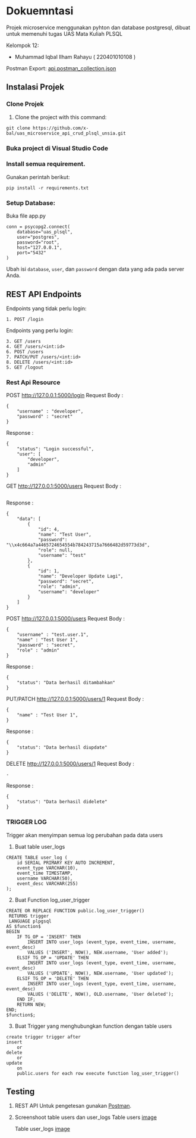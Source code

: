 # Dokuemntasi

Projek microservice menggunakan pyhton dan database postgresql, dibuat untuk memenuhi tugas UAS Mata Kuliah PLSQL

Kelompok 12:

- Muhammad Iqbal Ilham Rahayu ( 220401010108 )

Postman Export: [api.postman_collection.json](https://github.com/x-bal/uas_microservice_api_crud_plsql_unsia/UAS_PLSQL.postman_collection.json)

## Instalasi Projek

### Clone Projek

1. Clone the project with this command:

```
git clone https://github.com/x-bal/uas_microservice_api_crud_plsql_unsia.git
```

### Buka project di Visual Studio Code

### Install semua requirement.

Gunakan perintah berikut:

```
pip install -r requirements.txt
```

### Setup Database:

Buka file app.py

```
conn = psycopg2.connect(
    database="uas_plsql",
    user="postgres",
    password="root",
    host="127.0.0.1",
    port="5432"
)
```

Ubah isi `database`, `user`, dan `password` dengan data yang ada pada server Anda.

## REST API Endpoints

Endpoints yang tidak perlu login:

```
1. POST /login
```

Endpoints yang perlu login:

```
3. GET /users
4. GET /users/<int:id>
6. POST /users
7. PATCH/PUT /users/<int:id>
8. DELETE /users/<int:id>
5. GET /logout
```

### Rest Api Resource

POST http://127.0.0.1:5000/login
Request Body :

```
{
    "username" : "developer",
    "password" : "secret"
}
```

Response :

```
{
    "status": "Login successful",
    "user": [
        "developer",
        "admin"
    ]
}
```

GET http://127.0.0.1:5000/users
Request Body :

```

```

Response :

```
{
    "data": [
        {
            "id": 4,
            "name": "Test User",
            "password": "\\x4c664a7a4465724654554b784243715a7666482d59773d3d",
            "role": null,
            "username": "test"
        },
        {
            "id": 1,
            "name": "Developer Update Lagi",
            "password": "secret",
            "role": "admin",
            "username": "developer"
        }
    ]
}
```

POST http://127.0.0.1:5000/users
Request Body :

```
{
    "username" : "test.user.1",
    "name" : "Test User 1",
    "password" : "secret",
    "role" : "admin"
}
```

Response :

```
{
    "status": "Data berhasil ditambahkan"
}
```

PUT/PATCH http://127.0.0.1:5000/users/1
Request Body :

```
{
    "name" : "Test User 1",
}
```

Response :

```
{
    "status": "Data berhasil diupdate"
}
```

DELETE http://127.0.0.1:5000/users/1
Request Body :

```
-
```

Response :

```
{
    "status": "Data berhasil didelete"
}
```

### TRIGGER LOG

Trigger akan menyimpan semua log perubahan pada data users

1. Buat table user_logs

```
CREATE TABLE user_log (
    id SERIAL PRIMARY KEY AUTO INCREMENT,
    event_type VARCHAR(10),
    event_time TIMESTAMP,
    username VARCHAR(50),
    event_desc VARCHAR(255)
);
```

2. Buat Function log_user_trigger

```
CREATE OR REPLACE FUNCTION public.log_user_trigger()
 RETURNS trigger
 LANGUAGE plpgsql
AS $function$
BEGIN
    IF TG_OP = 'INSERT' THEN
        INSERT INTO user_logs (event_type, event_time, username, event_desc)
        VALUES ('INSERT', NOW(), NEW.username, 'User added');
    ELSIF TG_OP = 'UPDATE' THEN
        INSERT INTO user_logs (event_type, event_time, username, event_desc)
        VALUES ('UPDATE', NOW(), NEW.username, 'User updated');
    ELSIF TG_OP = 'DELETE' THEN
        INSERT INTO user_logs (event_type, event_time, username, event_desc)
        VALUES ('DELETE', NOW(), OLD.username, 'User deleted');
    END IF;
    RETURN NEW;
END;
$function$;
```

3. Buat Trigger yang menghubungkan function dengan table users

```
create trigger trigger after
insert
    or
delete
    or
update
    on
    public.users for each row execute function log_user_trigger()
```

## Testing

1. REST API
   Untuk pengetesan gunakan [Postman](https://www.postman.com/).

2. Screenshoot table users dan user_logs
   Table users
   [image](https://github.com/x-bal/uas_microservice_api_crud_plsql_unsia/table_users.png)

   Table user_logs
   [image](https://github.com/x-bal/uas_microservice_api_crud_plsql_unsia/table_user_logs.png)
